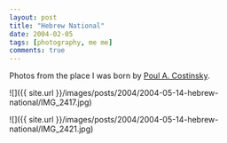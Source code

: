 ```yaml
---
layout: post
title: "Hebrew National"
date: 2004-02-05
tags: [photography, me me]
comments: true
---
```

Photos from the place I was born by [Poul A. Costinsky](http://www.polyrealism.com).

![]({{ site.url }}/images/posts/2004/2004-05-14-hebrew-national/IMG_2417.jpg)

![]({{ site.url }}/images/posts/2004/2004-05-14-hebrew-national/IMG_2421.jpg)


